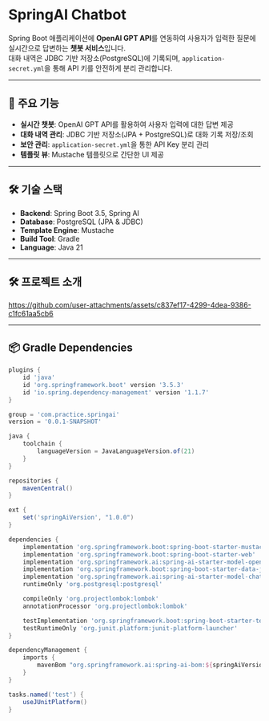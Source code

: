 # SpringAI Chatbot

Spring Boot 애플리케이션에 **OpenAI GPT API**를 연동하여 사용자가 입력한 질문에 실시간으로 답변하는 **챗봇 서비스**입니다.  
대화 내역은 JDBC 기반 저장소(PostgreSQL)에 기록되며, `application-secret.yml`을 통해 API 키를 안전하게 분리 관리합니다.  

---

## 🚀 주요 기능
- **실시간 챗봇**: OpenAI GPT API를 활용하여 사용자 입력에 대한 답변 제공
- **대화 내역 관리**: JDBC 기반 저장소(JPA + PostgreSQL)로 대화 기록 저장/조회
- **보안 관리**: `application-secret.yml`을 통한 API Key 분리 관리
- **템플릿 뷰**: Mustache 템플릿으로 간단한 UI 제공

---

## 🛠 기술 스택
- **Backend**: Spring Boot 3.5, Spring AI
- **Database**: PostgreSQL (JPA & JDBC)
- **Template Engine**: Mustache
- **Build Tool**: Gradle
- **Language**: Java 21

---
## 🛠 프로젝트 소개



https://github.com/user-attachments/assets/c837ef17-4299-4dea-9386-c1fc61aa5cb6





---

## 📦 Gradle Dependencies

```gradle
plugins {
    id 'java'
    id 'org.springframework.boot' version '3.5.3'
    id 'io.spring.dependency-management' version '1.1.7'
}

group = 'com.practice.springai'
version = '0.0.1-SNAPSHOT'

java {
    toolchain {
        languageVersion = JavaLanguageVersion.of(21)
    }
}

repositories {
    mavenCentral()
}

ext {
    set('springAiVersion', "1.0.0")
}

dependencies {
    implementation 'org.springframework.boot:spring-boot-starter-mustache'
    implementation 'org.springframework.boot:spring-boot-starter-web'
    implementation 'org.springframework.ai:spring-ai-starter-model-openai'
    implementation 'org.springframework.boot:spring-boot-starter-data-jpa'
    implementation 'org.springframework.ai:spring-ai-starter-model-chat-memory-repository-jdbc'
    runtimeOnly 'org.postgresql:postgresql'

    compileOnly 'org.projectlombok:lombok'
    annotationProcessor 'org.projectlombok:lombok'

    testImplementation 'org.springframework.boot:spring-boot-starter-test'
    testRuntimeOnly 'org.junit.platform:junit-platform-launcher'
}

dependencyManagement {
    imports {
        mavenBom "org.springframework.ai:spring-ai-bom:${springAiVersion}"
    }
}

tasks.named('test') {
    useJUnitPlatform()
}


